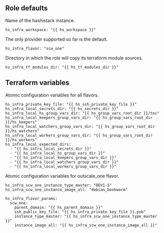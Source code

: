 ```{include} ../../../roles/infra/README.md
```

## Role defaults

Name of the hashistack instance.
```
hs_infra_workspace: "{{ hs_workspace }}"

```
The only provider supported so far is the default.
```
hs_infra_flavor: "scw_one"

```
Directory in which the role will copy its terraform module sources.
```
hs_infra_tf_modules_dir: "{{ hs_tf_modules_dir }}"

```
## Terraform variables

Atomic configuration variables for all flavors.
```
hs_infra_private_key_file: "{{ hs_ssh_private_key_file }}"
hs_infra_local_secrets_dir: "{{ hs_secrets_dir }}"
hs_infra_local_hs_group_vars_dir: "{{ hs_group_vars_root_dir }}/toc"
hs_infra_local_keepers_group_vars_dir: "{{ hs_group_vars_root_dir }}/hs_keepers"
hs_infra_local_watchers_group_vars_dir: "{{ hs_group_vars_root_dir }}/hs_watchers"
hs_infra_local_workers_group_vars_dir: "{{ hs_group_vars_root_dir }}/hs_workers"
hs_infra_local_expected_dirs:
  - "{{ hs_infra_local_secrets_dir }}"
  - "{{ hs_infra_local_hs_group_vars_dir }}"
  - "{{ hs_infra_local_keepers_group_vars_dir }}"
  - "{{ hs_infra_local_watchers_group_vars_dir }}"
  - "{{ hs_infra_local_workers_group_vars_dir }}"

```
Atomic configuration variables for outscale_one flavor.
```
hs_infra_scw_one_instance_type_master: "DEV1-S"
hs_infra_scw_one_instance_image_all: "debian_bookworm"

hs_infra_flavor_params:
  scw_one:
    parent_domain: "{{ hs_parent_domain }}"
    ssh_public_key_file: "{{ hs_infra_private_key_file }}.pub"
    instance_type_master: "{{ hs_infra_scw_one_instance_type_master }}"
    instance_image_all: "{{ hs_infra_scw_one_instance_image_all }}"

